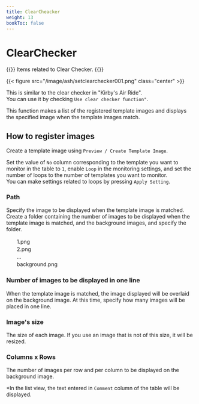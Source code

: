 ```yaml
---
title: ClearCheacker
weight: 13
bookToc: false
---
```


# ClearChecker

{{<hint info>}}
Items related to Clear Checker.
{{</hint>}}


{{< figure src="/image/ash/setclearchecker001.png" class="center" >}}

This is similar to the clear checker in "Kirby's Air Ride".\
You can use it by checking ```Use clear checker function"```.



This function makes a list of the registered template images and displays the specified image when the template images match.

## How to register images
Create a template image using ```Preview / Create Template Image```.

Set the value of ```No``` column corresponding to the template you want to monitor in the table to ```1```, enable ```Loop``` in the monitoring settings, and set the number of loops to the number of templates you want to monitor.\
You can make settings related to loops by pressing ```Apply Setting```.


### Path
Specify the image to be displayed when the template image is matched.\
Create a folder containing the number of images to be displayed when the template image is matched, and the background images, and specify the folder.

　　1.png\
　　2.png\
　　...\
　　background.png

### Number of images to be displayed in one line
When the template image is matched, the image displayed will be overlaid on the background image.
At this time, specify how many images will be placed in one line.


### Image's size
The size of each image. If you use an image that is not of this size, it will be resized.


### Columns x Rows
The number of images per row and per column to be displayed on the background image.


*In the list view, the text entered in ```Comment``` column of the table will be displayed.